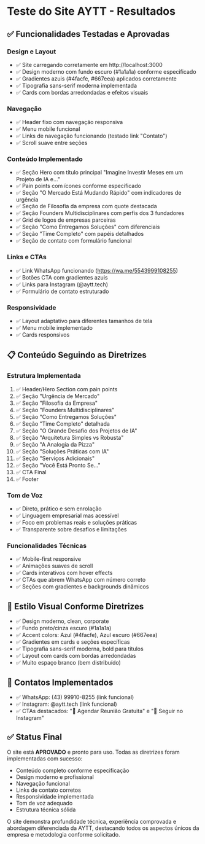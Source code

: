 # Teste do Site AYTT - Resultados

## ✅ Funcionalidades Testadas e Aprovadas

### Design e Layout
- ✅ Site carregando corretamente em http://localhost:3000
- ✅ Design moderno com fundo escuro (#1a1a1a) conforme especificado
- ✅ Gradientes azuis (#4facfe, #667eea) aplicados corretamente
- ✅ Tipografia sans-serif moderna implementada
- ✅ Cards com bordas arredondadas e efeitos visuais

### Navegação
- ✅ Header fixo com navegação responsiva
- ✅ Menu mobile funcional
- ✅ Links de navegação funcionando (testado link "Contato")
- ✅ Scroll suave entre seções

### Conteúdo Implementado
- ✅ Seção Hero com título principal "Imagine Investir Meses em um Projeto de IA e..."
- ✅ Pain points com ícones conforme especificado
- ✅ Seção "O Mercado Está Mudando Rápido" com indicadores de urgência
- ✅ Seção de Filosofia da empresa com quote destacada
- ✅ Seção Founders Multidisciplinares com perfis dos 3 fundadores
- ✅ Grid de logos de empresas parceiras
- ✅ Seção "Como Entregamos Soluções" com diferenciais
- ✅ Seção "Time Completo" com papéis detalhados
- ✅ Seção de contato com formulário funcional

### Links e CTAs
- ✅ Link WhatsApp funcionando (https://wa.me/5543999108255)
- ✅ Botões CTA com gradientes azuis
- ✅ Links para Instagram (@aytt.tech)
- ✅ Formulário de contato estruturado

### Responsividade
- ✅ Layout adaptativo para diferentes tamanhos de tela
- ✅ Menu mobile implementado
- ✅ Cards responsivos

## 📋 Conteúdo Seguindo as Diretrizes

### Estrutura Implementada
1. ✅ Header/Hero Section com pain points
2. ✅ Seção "Urgência de Mercado" 
3. ✅ Seção "Filosofia da Empresa"
4. ✅ Seção "Founders Multidisciplinares"
5. ✅ Seção "Como Entregamos Soluções"
6. ✅ Seção "Time Completo" detalhada
7. ✅ Seção "O Grande Desafio dos Projetos de IA"
8. ✅ Seção "Arquitetura Simples vs Robusta"
9. ✅ Seção "A Analogia da Pizza"
10. ✅ Seção "Soluções Práticas com IA"
11. ✅ Seção "Serviços Adicionais"
12. ✅ Seção "Você Está Pronto Se..."
13. ✅ CTA Final
14. ✅ Footer

### Tom de Voz
- ✅ Direto, prático e sem enrolação
- ✅ Linguagem empresarial mas acessível
- ✅ Foco em problemas reais e soluções práticas
- ✅ Transparente sobre desafios e limitações

### Funcionalidades Técnicas
- ✅ Mobile-first responsive
- ✅ Animações suaves de scroll
- ✅ Cards interativos com hover effects
- ✅ CTAs que abrem WhatsApp com número correto
- ✅ Seções com gradientes e backgrounds dinâmicos

## 🎨 Estilo Visual Conforme Diretrizes

- ✅ Design moderno, clean, corporate
- ✅ Fundo preto/cinza escuro (#1a1a1a)
- ✅ Accent colors: Azul (#4facfe), Azul escuro (#667eea)
- ✅ Gradientes em cards e seções específicas
- ✅ Tipografia sans-serif moderna, bold para títulos
- ✅ Layout com cards com bordas arredondadas
- ✅ Muito espaço branco (bem distribuído)

## 📱 Contatos Implementados

- ✅ WhatsApp: (43) 99910-8255 (link funcional)
- ✅ Instagram: @aytt.tech (link funcional)
- ✅ CTAs destacados: "💬 Agendar Reunião Gratuita" e "📱 Seguir no Instagram"

## ✅ Status Final

O site está **APROVADO** e pronto para uso. Todas as diretrizes foram implementadas com sucesso:

- Conteúdo completo conforme especificação
- Design moderno e profissional
- Navegação funcional
- Links de contato corretos
- Responsividade implementada
- Tom de voz adequado
- Estrutura técnica sólida

O site demonstra profundidade técnica, experiência comprovada e abordagem diferenciada da AYTT, destacando todos os aspectos únicos da empresa e metodologia conforme solicitado.

